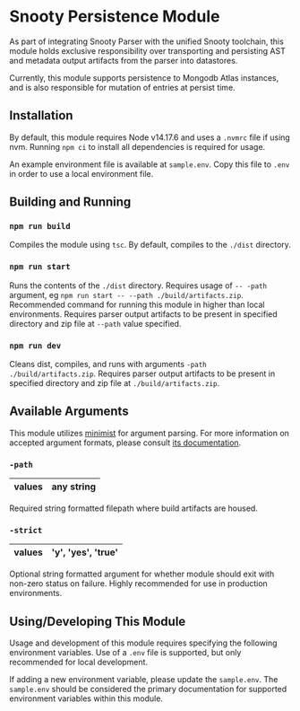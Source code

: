 # Snooty Persistence Module

As part of integrating Snooty Parser with the unified Snooty toolchain, this module holds exclusive responsibility over transporting and persisting AST and metadata output artifacts from the parser into datastores.

Currently, this module supports persistence to Mongodb Atlas instances, and is also responsible for mutation of entries at persist time.

## Installation

By default, this module requires Node v14.17.6 and uses a `.nvmrc` file if using nvm.
Running `npm ci` to install all dependencies is required for usage.

An example environment file is available at `sample.env`.
Copy this file to `.env` in order to use a local environment file.

## Building and Running

### `npm run build`

Compiles the module using `tsc`. By default, compiles to the `./dist` directory.

### `npm run start`

Runs the contents of the `./dist` directory.
Requires usage of `-- -path` argument, eg `npm run start -- --path ./build/artifacts.zip`.
Recommended command for running this module in higher than local environments.
Requires parser output artifacts to be present in specified directory and zip file at `--path` value specified.

### `npm run dev`

Cleans dist, compiles, and runs with arguments `-path ./build/artifacts.zip`.
Requires parser output artifacts to be present in specified directory and zip file at `./build/artifacts.zip`.

## Available Arguments

This module utilizes [minimist](https://www.npmjs.com/package/minimist) for argument parsing.
For more information on accepted argument formats, please consult [its documentation](https://www.npmjs.com/package/minimist).

### `-path`

| values | any string |
| ------ | ---------- |

Required string formatted filepath where build artifacts are housed.

### `-strict`

| values | 'y', 'yes', 'true' |
| ------ | ------------------ |

Optional string formatted argument for whether module should exit with non-zero status on failure.
Highly recommended for use in production environments.

## Using/Developing This Module

Usage and development of this module requires specifying the following environment variables. Use of a `.env` file is supported, but only recommended for local development.

If adding a new environment variable, please update the `sample.env`. The `sample.env` should be considered the primary documentation for supported environment variables within this module.

